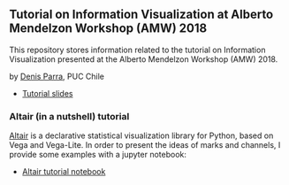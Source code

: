 
## Tutorial on Information Visualization at Alberto Mendelzon Workshop (AMW) 2018

This repository stores information related to the tutorial on Information Visualization presented at the Alberto Mendelzon Workshop (AMW) 2018. 

by [Denis Parra](http://web.ing.puc.cl/~dparra/), PUC Chile 

+ [Tutorial slides](./AMW2018-Vis-Tutorial.pdf)

### Altair (in a nutshell) tutorial 

[Altair](https://altair-viz.github.io) is a declarative statistical visualization library for Python, based on Vega and Vega-Lite. 
In order to present the ideas of marks and channels, I provide some examples with a jupyter notebook:

+ [Altair tutorial notebook](altari1.ipynb)

